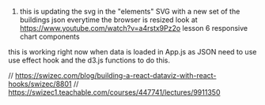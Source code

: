 1. this is updating the svg in the "elements" SVG with a new set of the buildings json everytime the browser is resized look at https://www.youtube.com/watch?v=a4rstx9Pz2o lesson 6 responsive chart components

this is working right now when data is loaded in App.js as JSON
need to use use effect hook and the d3.js functions to do this.

// https://swizec.com/blog/building-a-react-dataviz-with-react-hooks/swizec/8801
// https://swizec1.teachable.com/courses/447741/lectures/9911350
